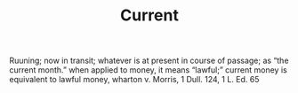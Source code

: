 ---
title: Current
letter: C
permalink: "/definitions/bld-current.html"
body: Ruuning; now in transit; whatever is at present in course of passage; as “the
  current month.” when applied to money, it means “lawful;” current money is equivalent
  to lawful money, wharton v. Morris, 1 Dull. 124, 1 L. Ed. 65
published_at: '2018-07-07'
source: Black's Law Dictionary 2nd Ed (1910)
layout: post
---